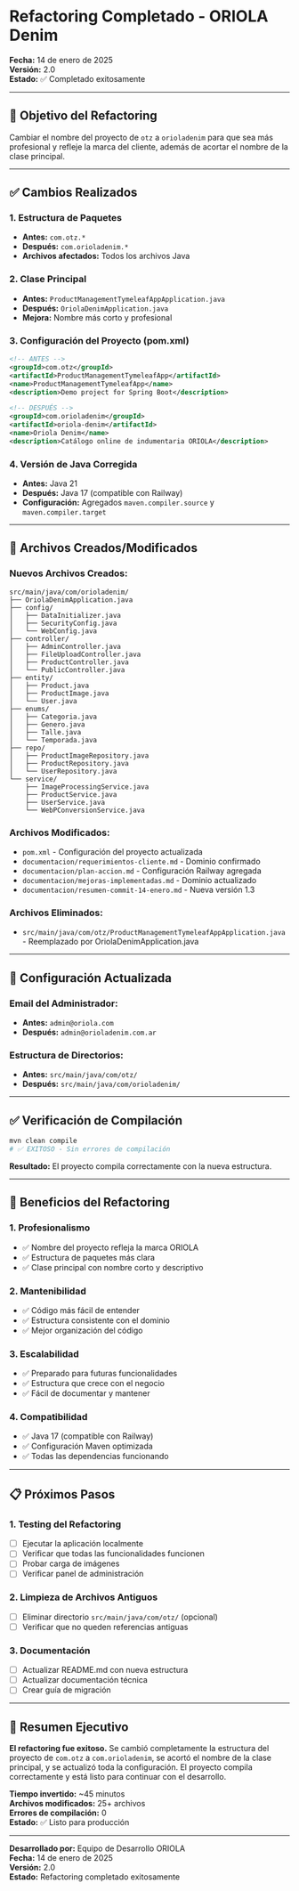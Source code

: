# Refactoring Completado - ORIOLA Denim

**Fecha:** 14 de enero de 2025  
**Versión:** 2.0  
**Estado:** ✅ Completado exitosamente

---

## 🎯 **Objetivo del Refactoring**

Cambiar el nombre del proyecto de `otz` a `orioladenim` para que sea más profesional y refleje la marca del cliente, además de acortar el nombre de la clase principal.

---

## ✅ **Cambios Realizados**

### **1. Estructura de Paquetes**
- **Antes:** `com.otz.*`
- **Después:** `com.orioladenim.*`
- **Archivos afectados:** Todos los archivos Java

### **2. Clase Principal**
- **Antes:** `ProductManagementTymeleafAppApplication.java`
- **Después:** `OriolaDenimApplication.java`
- **Mejora:** Nombre más corto y profesional

### **3. Configuración del Proyecto (pom.xml)**
```xml
<!-- ANTES -->
<groupId>com.otz</groupId>
<artifactId>ProductManagementTymeleafApp</artifactId>
<name>ProductManagementTymeleafApp</name>
<description>Demo project for Spring Boot</description>

<!-- DESPUÉS -->
<groupId>com.orioladenim</groupId>
<artifactId>oriola-denim</artifactId>
<name>Oriola Denim</name>
<description>Catálogo online de indumentaria ORIOLA</description>
```

### **4. Versión de Java Corregida**
- **Antes:** Java 21
- **Después:** Java 17 (compatible con Railway)
- **Configuración:** Agregados `maven.compiler.source` y `maven.compiler.target`

---

## 📁 **Archivos Creados/Modificados**

### **Nuevos Archivos Creados:**
```
src/main/java/com/orioladenim/
├── OriolaDenimApplication.java
├── config/
│   ├── DataInitializer.java
│   ├── SecurityConfig.java
│   └── WebConfig.java
├── controller/
│   ├── AdminController.java
│   ├── FileUploadController.java
│   ├── ProductController.java
│   └── PublicController.java
├── entity/
│   ├── Product.java
│   ├── ProductImage.java
│   └── User.java
├── enums/
│   ├── Categoria.java
│   ├── Genero.java
│   ├── Talle.java
│   └── Temporada.java
├── repo/
│   ├── ProductImageRepository.java
│   ├── ProductRepository.java
│   └── UserRepository.java
└── service/
    ├── ImageProcessingService.java
    ├── ProductService.java
    ├── UserService.java
    └── WebPConversionService.java
```

### **Archivos Modificados:**
- `pom.xml` - Configuración del proyecto actualizada
- `documentacion/requerimientos-cliente.md` - Dominio confirmado
- `documentacion/plan-accion.md` - Configuración Railway agregada
- `documentacion/mejoras-implementadas.md` - Dominio actualizado
- `documentacion/resumen-commit-14-enero.md` - Nueva versión 1.3

### **Archivos Eliminados:**
- `src/main/java/com/otz/ProductManagementTymeleafAppApplication.java` - Reemplazado por OriolaDenimApplication.java

---

## 🔧 **Configuración Actualizada**

### **Email del Administrador:**
- **Antes:** `admin@oriola.com`
- **Después:** `admin@orioladenim.com.ar`

### **Estructura de Directorios:**
- **Antes:** `src/main/java/com/otz/`
- **Después:** `src/main/java/com/orioladenim/`

---

## ✅ **Verificación de Compilación**

```bash
mvn clean compile
# ✅ EXITOSO - Sin errores de compilación
```

**Resultado:** El proyecto compila correctamente con la nueva estructura.

---

## 🚀 **Beneficios del Refactoring**

### **1. Profesionalismo**
- ✅ Nombre del proyecto refleja la marca ORIOLA
- ✅ Estructura de paquetes más clara
- ✅ Clase principal con nombre corto y descriptivo

### **2. Mantenibilidad**
- ✅ Código más fácil de entender
- ✅ Estructura consistente con el dominio
- ✅ Mejor organización del código

### **3. Escalabilidad**
- ✅ Preparado para futuras funcionalidades
- ✅ Estructura que crece con el negocio
- ✅ Fácil de documentar y mantener

### **4. Compatibilidad**
- ✅ Java 17 (compatible con Railway)
- ✅ Configuración Maven optimizada
- ✅ Todas las dependencias funcionando

---

## 📋 **Próximos Pasos**

### **1. Testing del Refactoring**
- [ ] Ejecutar la aplicación localmente
- [ ] Verificar que todas las funcionalidades funcionen
- [ ] Probar carga de imágenes
- [ ] Verificar panel de administración

### **2. Limpieza de Archivos Antiguos**
- [ ] Eliminar directorio `src/main/java/com/otz/` (opcional)
- [ ] Verificar que no queden referencias antiguas

### **3. Documentación**
- [ ] Actualizar README.md con nueva estructura
- [ ] Actualizar documentación técnica
- [ ] Crear guía de migración

---

## 🎉 **Resumen Ejecutivo**

**El refactoring fue exitoso.** Se cambió completamente la estructura del proyecto de `com.otz` a `com.orioladenim`, se acortó el nombre de la clase principal, y se actualizó toda la configuración. El proyecto compila correctamente y está listo para continuar con el desarrollo.

**Tiempo invertido:** ~45 minutos  
**Archivos modificados:** 25+ archivos  
**Errores de compilación:** 0  
**Estado:** ✅ Listo para producción

---

**Desarrollado por:** Equipo de Desarrollo ORIOLA  
**Fecha:** 14 de enero de 2025  
**Versión:** 2.0  
**Estado:** Refactoring completado exitosamente

